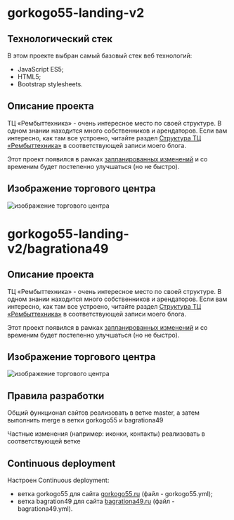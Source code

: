 # gorkogo55-landing-v2

## Технологический стек

В этом проекте выбран самый базовый стек веб технологий:

* JavaScript ES5;
* HTML5;
* Bootstrap stylesheets.

## Описание проекта

ТЦ «Рембыттехника» - очень интересное место по своей структуре.
В одном знании находится много собственников и арендаторов.
Если вам интересно, как там все устроено, читайте раздел 
[Структура ТЦ «Рембыттехника»](https://frontend-basics.blogspot.com/2019/05/first-review-gorkogo55.html) 
в соответствующей записи моего блога.

Этот проект появился в рамках [запланированных изменений](https://frontend-basics.blogspot.com/2019/06/update-requirements.html) и со временим будет постепенно улучшаться (но не быстро).

## Изображение торгового центра

![изображение торгового центра](https://github.com/VadimCpp/gorkogo55-landing-v2/blob/master/assets/%20readme/background.jpg)


# gorkogo55-landing-v2/bagrationa49

## Описание проекта

ТЦ «Рембыттехника» - очень интересное место по своей структуре.
В одном знании находится много собственников и арендаторов.
Если вам интересно, как там все устроено, читайте раздел 
[Структура ТЦ «Рембыттехника»](https://frontend-basics.blogspot.com/2019/05/first-review-bagrationa49.html) 
в соответствующей записи моего блога.

Этот проект появился в рамках [запланированных изменений](https://frontend-basics.blogspot.com/2019/06/update-requirements.html) и со временим будет постепенно улучшаться (но не быстро).

## Изображение торгового центра

![изображение торгового центра](https://github.com/VadimCpp/gorkogo55-landing-v2/blob/bagrationa49/assets/%20readme/background.jpg)

## Правила разработки

Общий функционал сайтов реализовать в ветке master, а затем выполнить merge в ветки gorkogo55 и bagrationa49

Частные изменения (например: иконки, контакты) реализовать в соответствующей ветке

## Continuous deployment

Настроен Continuous deployment:
* ветка gorkogo55 для сайта [gorkogo55.ru](https://gorkogo55.ru) (файл - gorkogo55.yml);
* ветка bagration49 для сайта [bagrationa49.ru](https://bagrationa49.ru) (файл - bagrationa49.yml).

